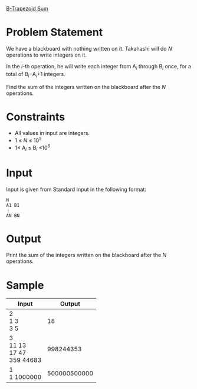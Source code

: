 [B-Trapezoid Sum](https://atcoder.jp/contests/abc181/tasks/abc181_b)
# Problem Statement
We have a blackboard with nothing written on it. Takahashi will do *N* operations to write integers on it.  
  
In the *i*-th operation, he will write each integer from A<sub><i>i</i></sub> through B<sub><i>i</i></sub> once, for a total of B<sub><i>i</i></sub>−A<sub><i>i</i></sub>+1 integers.  
  
Find the sum of the integers written on the blackboard after the *N* operations.  
# Constraints
* All values in input are integers.
* 1 ≤ *N* ≤ 10<sup><i>5</i></sup>
* 1≤ A<sub><i>i</i></sub> ≤ B<sub><i>i</i></sub> ≤10<sup><i>6</i></sup>

# Input
Input is given from Standard Input in the following format:
```
N
A1 B1
⋮
AN BN
```
# Output
Print the sum of the integers written on the blackboard after the *N* operations.
# Sample
|Input|Output|
|-|-|
|2<br/>1 3<br/>3 5|18|
|3<br/>11 13<br/>17 47<br/>359 44683|998244353|
|1<br/>1 1000000|500000500000|

